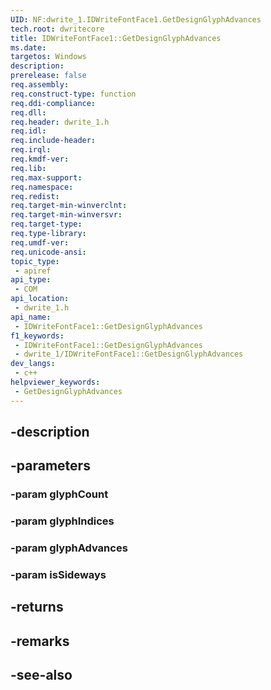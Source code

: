 ```yaml
---
UID: NF:dwrite_1.IDWriteFontFace1.GetDesignGlyphAdvances
tech.root: dwritecore
title: IDWriteFontFace1::GetDesignGlyphAdvances
ms.date: 
targetos: Windows
description: 
prerelease: false
req.assembly: 
req.construct-type: function
req.ddi-compliance: 
req.dll: 
req.header: dwrite_1.h
req.idl: 
req.include-header: 
req.irql: 
req.kmdf-ver: 
req.lib: 
req.max-support: 
req.namespace: 
req.redist: 
req.target-min-winverclnt: 
req.target-min-winversvr: 
req.target-type: 
req.type-library: 
req.umdf-ver: 
req.unicode-ansi: 
topic_type:
 - apiref
api_type:
 - COM
api_location:
 - dwrite_1.h
api_name:
 - IDWriteFontFace1::GetDesignGlyphAdvances
f1_keywords:
 - IDWriteFontFace1::GetDesignGlyphAdvances
 - dwrite_1/IDWriteFontFace1::GetDesignGlyphAdvances
dev_langs:
 - c++
helpviewer_keywords:
 - GetDesignGlyphAdvances
---
```


## -description

## -parameters

### -param glyphCount

### -param glyphIndices

### -param glyphAdvances

### -param isSideways

## -returns

## -remarks

## -see-also

